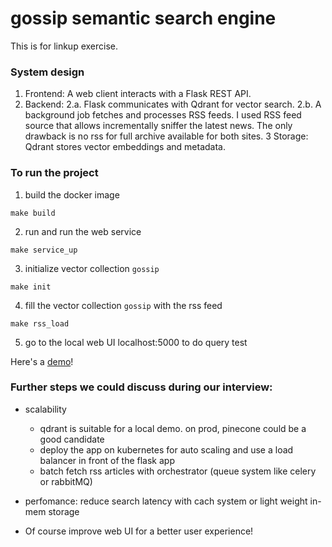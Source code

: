 # gossip semantic search engine

This is for linkup exercise.

### System design 
1. Frontend: A web client interacts with a Flask REST API.
2. Backend: 
2.a. Flask communicates with Qdrant for vector search.
2.b. A background job fetches and processes RSS feeds. I used RSS feed source that allows incrementally sniffer the latest news. The only drawback is no rss for full archive available for both sites. 
3 Storage: Qdrant stores vector embeddings and metadata.

### To run the project 
1. build the docker image
```
make build 
```

2. run and run the web service 
```
make service_up
```

3. initialize vector collection `gossip`
```
make init
```

4. fill the vector collection `gossip` with the rss feed
```
make rss_load
```

5. go to the local web UI localhost:5000 to do query test

Here's a [demo](https://www.loom.com/share/de30120f83b049818f7f6e836a423fd5?sid=4d0b16af-90f0-428a-8046-31ac5971b5b5)!

### Further steps we could discuss during our interview: 
- scalability
    - qdrant is suitable for a local demo. on prod, pinecone could be a good candidate
    - deploy the app on kubernetes for auto scaling and use a load balancer in front of the flask app
    - batch fetch rss articles with orchestrator (queue system like celery or rabbitMQ)

- perfomance: reduce search latency with cach system or light weight in-mem storage 

- Of course improve web UI for a better user experience!

